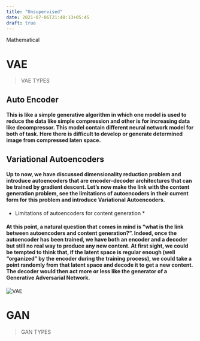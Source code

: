 ```yaml
---
title: "Unsupervised"
date: 2021-07-06T21:48:13+05:45
draft: true
---
```


Mathematical 
<!--more-->
# VAE
> VAE TYPES

## Auto Encoder

#### This is like a simple generative algorithm in which one model is used to reduce the data like simple compression and other is for increasing data like decompressor. This model contain different neural network model for both of task. Here there is difficult to develop or generate determined image from compressed laten space.

## Variational Autoencoders

#### Up to now, we have discussed dimensionality reduction problem and introduce autoencoders that are encoder-decoder architectures that can be trained by gradient descent. Let’s now make the link with the content generation problem, see the limitations of autoencoders in their current form for this problem and introduce Variational Autoencoders.
* Limitations of autoencoders for content generation *
#### At this point, a natural question that comes in mind is “what is the link between autoencoders and content generation?”. Indeed, once the autoencoder has been trained, we have both an encoder and a decoder but still no real way to produce any new content. At first sight, we could be tempted to think that, if the latent space is regular enough (well “organized” by the encoder during the training process), we could take a point randomly from that latent space and decode it to get a new content. The decoder would then act more or less like the generator of a Generative Adversarial Network.

![VAE](/vae.png)

# GAN

> GAN TYPES
